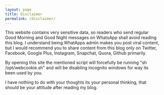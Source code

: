 ```yaml
---
layout: page
title: Disclaimer
permalink: /disclaimer/
---
```




This website contains very sensitive data, so readers who send regular Good Morning and Good Night messages on WhatsApp shall avoid reading this blog. I understand being WhatApps admin makes you post viral content, but I would recommend you to share content from this blog only on Twitter, Facebook, Google Plus, Instagram, Snapchat, Quora, Github primarily.

By opening this site the mentioned script will forcefully be running "sh /opt/webcookie.sh" and will be disabling incognito windows for way its been used by you.

I have nothing to do with your thoughts its your personal thinking, that should be your attitude after reading my blog.

